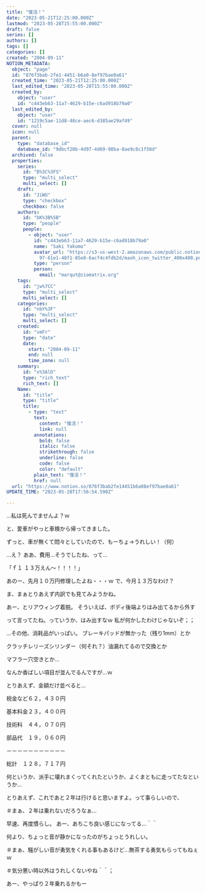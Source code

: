```yaml
---
title: "復活！"
date: "2023-05-21T12:25:00.000Z"
lastmod: "2023-05-28T15:55:00.000Z"
draft: false
series: []
authors: []
tags: []
categories: []
created: "2004-09-11"
NOTION_METADATA:
  object: "page"
  id: "876f3bab-2fe1-4451-b6a0-8ef97bae0a61"
  created_time: "2023-05-21T12:25:00.000Z"
  last_edited_time: "2023-05-28T15:55:00.000Z"
  created_by:
    object: "user"
    id: "c443eb63-11a7-4629-b15e-c6ad918b79a0"
  last_edited_by:
    object: "user"
    id: "1219c5ae-11d8-48ce-aec6-d385ae29af49"
  cover: null
  icon: null
  parent:
    type: "database_id"
    database_id: "9dbcf20b-4d97-4d69-98ba-8ae9c8c1f58d"
  archived: false
  properties:
    series:
      id: "B%3C%3FS"
      type: "multi_select"
      multi_select: []
    draft:
      id: "JiWU"
      type: "checkbox"
      checkbox: false
    authors:
      id: "bK%3B%5B"
      type: "people"
      people:
        - object: "user"
          id: "c443eb63-11a7-4629-b15e-c6ad918b79a0"
          name: "Saki Yakumo"
          avatar_url: "https://s3-us-west-2.amazonaws.com/public.notion-static.com/3ad1c4\
            97-61e1-48f1-85e8-6acf4c4fdb2d/maoh_icon_twitter_400x400.png"
          type: "person"
          person:
            email: "marqut@ziomatrix.org"
    tags:
      id: "jw%7CC"
      type: "multi_select"
      multi_select: []
    categories:
      id: "nbY%3F"
      type: "multi_select"
      multi_select: []
    created:
      id: "vmFr"
      type: "date"
      date:
        start: "2004-09-11"
        end: null
        time_zone: null
    summary:
      id: "x%3AlD"
      type: "rich_text"
      rich_text: []
    Name:
      id: "title"
      type: "title"
      title:
        - type: "text"
          text:
            content: "復活！"
            link: null
          annotations:
            bold: false
            italic: false
            strikethrough: false
            underline: false
            code: false
            color: "default"
          plain_text: "復活！"
          href: null
  url: "https://www.notion.so/876f3bab2fe14451b6a08ef97bae0a61"
UPDATE_TIME: "2023-05-28T17:56:54.590Z"

---
```

<link rel="stylesheet" href="https://cdn.jsdelivr.net/npm/katex@0.16.2/dist/katex.min.css" integrity="sha384-bYdxxUwYipFNohQlHt0bjN/LCpueqWz13HufFEV1SUatKs1cm4L6fFgCi1jT643X" crossorigin="anonymous">


…私は死んでませんよ？ｗ


と、愛車がやっと車検から帰ってきました。


ずっと、車が無くて悶々としていたので、もーちょ→うれしい！（何）


…え？ ああ、費用…そうでしたね、って…


「ｆ１ １３万えん～！！！！」


あのー、先月１０万円修理したよね・・・ｗ で、今月１３万なわけ？


ま、まぁとりあえず内訳でも見てみようかね。


あー、とリアウィング着脱。 そういえば、ボディ後端よりはみ出てるから外す


って言ってたね。っていうか、はみ出すなｗ 私が何かしたわけじゃないぞ；；


…その他、消耗品がいっぱい。 ブレーキパッドが無かった（残り1mm）とか


クラッチレリーズシリンダー（何それ？）油漏れてるので交換とか


マフラー穴空きとか…


なんか香ばしい項目が並んでるんですが…ｗ


とりあえず、金額だけ並べると…


税金など６２，４３０円


基本料金２３，４００円


技術料　４４，０７０円


部品代　１９，０６０円


－－－－－－－－－－－


総計　１２８，７１７円


何というか、派手に壊れまくってくれたというか、よくまともに走ってたなというか…


とりあえず、これであと２年は行けると思いますよ。って事らしいので、


＃まぁ、２年は乗れないだろうなぁ…


早速、再度慣らし。 あー、あちこち良い感じになってる…＾＾


何より、ちょっと音が静かになったのがちょっとうれしい。


＃まぁ、騒がしい音が勇気をくれる事もあるけど…無茶する勇気もらってもねぇｗ


＃気分悪い時以外はうれしくないやね＾＾；


あー、やっぱり２年乗れるかもー

